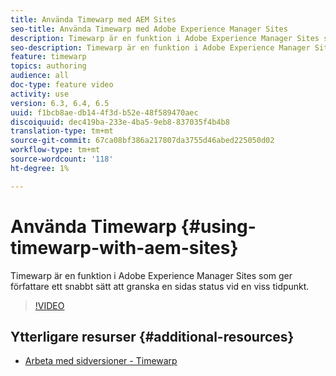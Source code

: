 ```yaml
---
title: Använda Timewarp med AEM Sites
seo-title: Använda Timewarp med Adobe Experience Manager Sites
description: Timewarp är en funktion i Adobe Experience Manager Sites som ger författare ett snabbt sätt att granska en sidas status vid en viss tidpunkt.
seo-description: Timewarp är en funktion i Adobe Experience Manager Sites som ger författare ett snabbt sätt att granska en sidas status vid en viss tidpunkt.
feature: timewarp
topics: authoring
audience: all
doc-type: feature video
activity: use
version: 6.3, 6.4, 6.5
uuid: f1bcb8ae-db14-4f3d-b52e-48f589470aec
discoiquuid: dec419ba-233e-4ba5-9eb8-837035f4b4b8
translation-type: tm+mt
source-git-commit: 67ca08bf386a217807da3755d46abed225050d02
workflow-type: tm+mt
source-wordcount: '118'
ht-degree: 1%

---
```



# Använda Timewarp {#using-timewarp-with-aem-sites}

Timewarp är en funktion i Adobe Experience Manager Sites som ger författare ett snabbt sätt att granska en sidas status vid en viss tidpunkt.

>[!VIDEO](https://video.tv.adobe.com/v/17453/?quality=9&learn=on)

## Ytterligare resurser {#additional-resources}

* [Arbeta med sidversioner - Timewarp](https://docs.adobe.com/content/help/en/experience-manager-65/authoring/siteandpage/working-with-page-versions.html#Timewarp)

